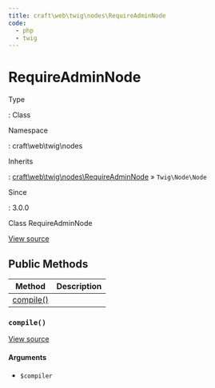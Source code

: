 ```yaml
---
title: craft\web\twig\nodes\RequireAdminNode
code:
  - php
  - twig
---
```


# RequireAdminNode

Type

:   Class

Namespace

:   craft\web\twig\nodes

Inherits

:   [craft\web\twig\nodes\RequireAdminNode](craft-web-twig-nodes-requireadminnode.md) &raquo;
`Twig\Node\Node`

Since

:   3.0.0



Class RequireAdminNode





[View source](https://github.com/craftcms/cms/blob/master/src/web/twig/nodes/RequireAdminNode.php)






## Public Methods

| Method                                                               | Description
| -------------------------------------------------------------------- | -----------
| [compile()](craft-web-twig-nodes-requireadminnode.md#method-compile) |

### `compile()`










[View source](https://github.com/craftcms/cms/blob/master/src/web/twig/nodes/RequireAdminNode.php#L25-L30)


#### Arguments

- `$compiler`











